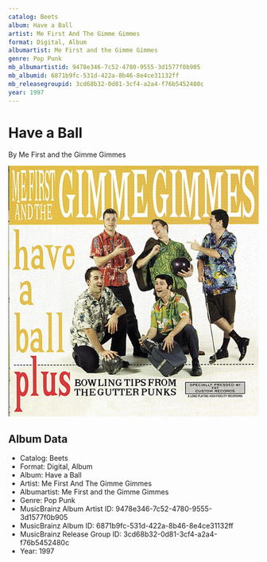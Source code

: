 ```yaml
---
catalog: Beets
album: Have a Ball
artist: Me First And The Gimme Gimmes
format: Digital, Album
albumartist: Me First and the Gimme Gimmes
genre: Pop Punk
mb_albumartistid: 9478e346-7c52-4780-9555-3d1577f0b905
mb_albumid: 6871b9fc-531d-422a-8b46-8e4ce31132ff
mb_releasegroupid: 3cd68b32-0d81-3cf4-a2a4-f76b5452480c
year: 1997
---
```


# Have a Ball

By Me First and the Gimme Gimmes

![](../../assets/beetscovers/Me_First_And_The_Gimme_Gimmes-Have_a_Ball.jpg)

## Album Data

- Catalog: Beets
- Format: Digital, Album
- Album: Have a Ball
- Artist: Me First And The Gimme Gimmes
- Albumartist: Me First and the Gimme Gimmes
- Genre: Pop Punk
- MusicBrainz Album Artist ID: 9478e346-7c52-4780-9555-3d1577f0b905
- MusicBrainz Album ID: 6871b9fc-531d-422a-8b46-8e4ce31132ff
- MusicBrainz Release Group ID: 3cd68b32-0d81-3cf4-a2a4-f76b5452480c
- Year: 1997

